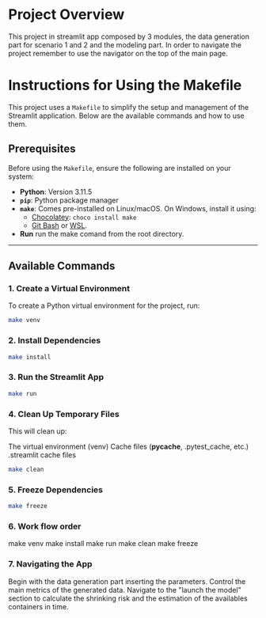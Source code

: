 # Project Overview
This project in streamlit app composed by 3 modules, the data generation part for scenario 1 and 2 and the modeling part.
In order to navigate the project remember to use the navigator on the top of the main page.


# Instructions for Using the Makefile

This project uses a `Makefile` to simplify the setup and management of the Streamlit application. Below are the available commands and how to use them.

## Prerequisites
Before using the `Makefile`, ensure the following are installed on your system:
- **Python**: Version 3.11.5
- **`pip`**: Python package manager
- **`make`**: Comes pre-installed on Linux/macOS. On Windows, install it using:
  - [Chocolatey](https://chocolatey.org/install): `choco install make`
  - [Git Bash](https://git-scm.com/) or [WSL](https://learn.microsoft.com/en-us/windows/wsl/install).
- **Run** run the make comand from the root directory.
---

## Available Commands

### 1. Create a Virtual Environment
To create a Python virtual environment for the project, run:
```bash
make venv
```
### 2. Install Dependencies
```bash
make install
```

### 3. Run the Streamlit App
```bash
make run
```
### 4. Clean Up Temporary Files
This will clean up:

The virtual environment (venv)
Cache files (__pycache__, .pytest_cache, etc.)
.streamlit cache files
```bash
make clean
```
### 5. Freeze Dependencies
```bash
make freeze
```

### 6. Work flow order 

make venv
make install
make run
make clean
make freeze

### 7. Navigating the App

Begin with the data generation part inserting the parameters.
Control the main metrics of the generated data. 
Navigate to the "launch the model" section to calculate the shrinking risk and the estimation of the availables containers in time.